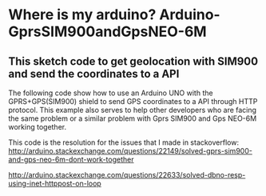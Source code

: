 # Where is my arduino? Arduino-GprsSIM900andGpsNEO-6M

This sketch code to get geolocation with SIM900 and send the coordinates to a API 
---------------
The following code show how to use an Arduino UNO with the GPRS+GPS(SIM900) shield to send GPS coordinates to a API through HTTP protocol. 
This example also serves to help other developers who are facing the same problem or a similar problem with Gprs SIM900 and Gps NEO-6M working together.

This code is the resolution for the issues that I made in stackoverflow:
http://arduino.stackexchange.com/questions/22149/solved-gprs-sim900-and-gps-neo-6m-dont-work-together

http://arduino.stackexchange.com/questions/22633/solved-dbno-resp-using-inet-httppost-on-loop
